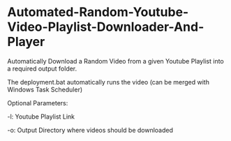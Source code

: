 # Automated-Random-Youtube-Video-Playlist-Downloader-And-Player


Automatically Download a Random Video from a given Youtube Playlist into a required output folder. 


The deployment.bat automatically runs the video (can be merged with Windows Task Scheduler)

Optional Parameters:

  -l: Youtube Playlist Link
  
  -o: Output Directory where videos should be downloaded


